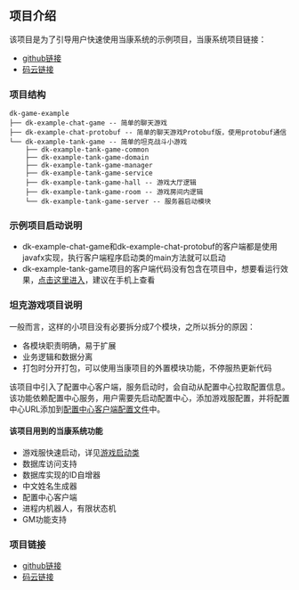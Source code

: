 ## 项目介绍
该项目是为了引导用户快速使用当康系统的示例项目，当康系统项目链接：
- [github链接](https://github.com/fagarine/dangkang)
- [码云链接](https://gitee.com/fagarine/dangkang)

### 项目结构
```text
dk-game-example
├── dk-example-chat-game -- 简单的聊天游戏
├── dk-example-chat-protobuf -- 简单的聊天游戏Protobuf版，使用protobuf通信
└── dk-example-tank-game -- 简单的坦克战斗小游戏
    ├── dk-example-tank-game-common
    ├── dk-example-tank-game-domain
    ├── dk-example-tank-game-manager
    ├── dk-example-tank-game-service
    ├── dk-example-tank-game-hall -- 游戏大厅逻辑
    ├── dk-example-tank-game-room -- 游戏房间内逻辑
    └── dk-example-tank-game-server -- 服务器启动模块
```

### 示例项目启动说明
- dk-example-chat-game和dk-example-chat-protobuf的客户端都是使用javafx实现，执行客户端程序启动类的main方法就可以启动
- dk-example-tank-game项目的客户端代码没有包含在项目中，想要看运行效果，[点击这里进入](http://game.laoshini.cn/game/tt/)，建议在手机上查看

### 坦克游戏项目说明
一般而言，这样的小项目没有必要拆分成7个模块，之所以拆分的原因：
- 各模块职责明确，易于扩展
- 业务逻辑和数据分离
- 打包时分开打包，可以使用当康项目的外置模块功能，不停服热更新代码

该项目中引入了配置中心客户端，服务启动时，会自动从配置中心拉取配置信息。
该功能依赖配置中心服务，用户需要先启动配置中心，添加游戏服配置，并将配置中心URL添加到[配置中心客户端配置文件](/dk-example-tank-game/dk-example-tank-game-server/src/main/resources/client.properties)中。

#### 该项目用到的当康系统功能
- 游戏服快速启动，详见[游戏启动类](/dk-example-tank-game/dk-example-tank-game-server/src/main/java/cn/laoshini/game/example/tank/TankGameServerMain.java)
- 数据库访问支持
- 数据库实现的ID自增器
- 中文姓名生成器
- 配置中心客户端
- 进程内机器人，有限状态机
- GM功能支持

### 项目链接
- [github链接](https://github.com/fagarine/dk-game-example)
- [码云链接](https://gitee.com/fagarine/dk-game-example)
